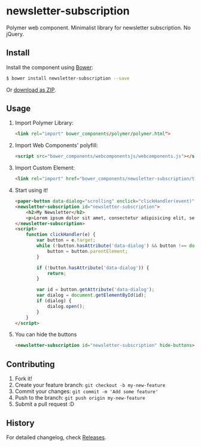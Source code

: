 # newsletter-subscription
Polymer web component. Minimalist library for newsletter subscription. No jQuery.

## Install

Install the component using [Bower](http://bower.io/):

```sh
$ bower install newsletter-subscription --save
```

Or [download as ZIP](https://github.com/kilombo/newsletter-subscription/archive/master.zip).

## Usage

1. Import Polymer Library:

    ```html
    <link rel="import" bower_components/polymer/polymer.html">
    ```

2. Import Web Components' polyfill:

    ```html
    <script src="bower_components/webcomponentsjs/webcomponents.js"></script>
    ```

3. Import Custom Element:

    ```html
    <link rel="import" href="bower_components/newsletter-subscription/twitter-button.html">
    ```

3. Start using it!

    ```html
    <paper-button data-dialog="scrolling" onclick="clickHandler(event)">Newsletter</paper-button>
    <newsletter-subscription id="newsletter-subscription">
        <h2>My Newsletter</h2>
        <p>Lorem ipsum dolor sit amet, consectetur adipisicing elit, sed do eiusmod tempor incididunt ut labore et dolore magna aliqua. Ut enim ad minim veniam, quis nostrud exercitation ullamco laboris nisi ut aliquip ex ea commodo consequat. Duis aute irure dolor in reprehenderit in voluptate velit esse cillum dolore eu fugiat nulla pariatur. Excepteur sint occaecat cupidatat non proident, sunt in culpa qui officia deserunt mollit anim id est laborum.</p>
    </newsletter-subscription>
    <script>
        function clickHandler(e) {
            var button = e.target;
            while (!button.hasAttribute('data-dialog') && button !== document.body) {
                button = button.parentElement;
            }

            if (!button.hasAttribute('data-dialog')) {
                return;
            }

            var id = button.getAttribute('data-dialog');
            var dialog = document.getElementById(id);
            if (dialog) {
                dialog.open();
            }
        }
    </script>
    ```
4. You can hide the buttons
    ```html
    <newsletter-subscription id="newsletter-subscription" hide-buttons></newsletter-subscription>
    ```

## Contributing

1. Fork it!
2. Create your feature branch: `git checkout -b my-new-feature`
3. Commit your changes: `git commit -m 'Add some feature'`
4. Push to the branch: `git push origin my-new-feature`
5. Submit a pull request :D

## History

For detailed changelog, check [Releases](https://github.com/kilombo/newsletter-subscription/releases).